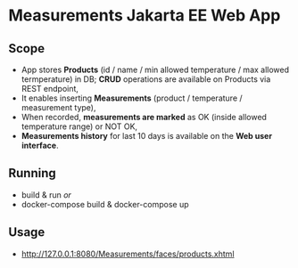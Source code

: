 # Measurements Jakarta EE Web App

## Scope
- App stores **Products** (id / name / min allowed temperature / max allowed termperature) in DB;
  **CRUD** operations are available on Products via REST endpoint,
- It enables inserting **Measurements** (product / temperature / measurement type),
- When recorded, **measurements are marked** as OK (inside allowed temperature range) or NOT OK,
- **Measurements history** for last 10 days is available on the **Web user interface**.

## Running
- build & run *or*
- docker-compose build & docker-compose up

## Usage
- http://127.0.0.1:8080/Measurements/faces/products.xhtml

